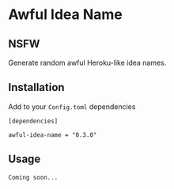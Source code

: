 # Awful Idea Name

## NSFW

Generate random awful Heroku-like idea names.

## Installation

Add to your `Config.toml` dependencies

```
[dependencies]

awful-idea-name = "0.3.0"
```

## Usage

```
Coming soon...
```
